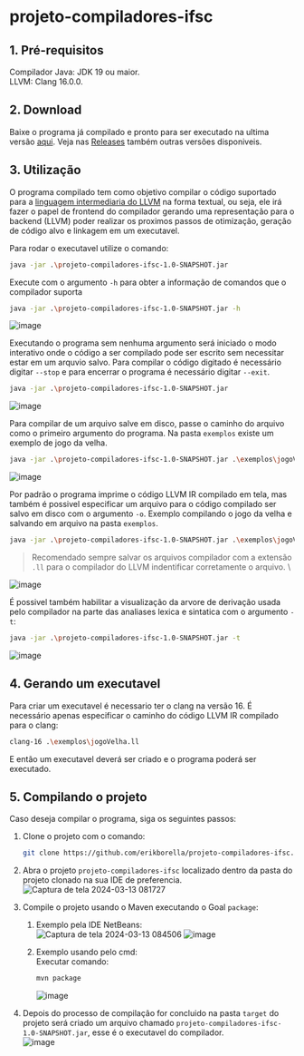 # projeto-compiladores-ifsc

## 1. Pré-requisitos

Compilador Java: JDK 19 ou maior. \
LLVM: Clang 16.0.0.

## 2. Download
Baixe o programa já compilado e pronto para ser executado na ultima versão [aqui](https://github.com/erikborella/projeto-compiladores-ifsc/releases/download/0.1.0-alpha/projeto-compiladores-ifsc_0.1.0-alpha.zip). Veja nas [Releases](https://github.com/erikborella/projeto-compiladores-ifsc/releases) também outras versões disponiveis.

## 3. Utilização

O programa compilado tem como objetivo compilar o código suportado para a [linguagem intermediaria do LLVM](https://llvm.org/docs/LangRef.html) na forma textual, ou seja, ele irá fazer o papel de frontend do compilador gerando uma representação para o backend (LLVM) poder realizar os proximos passos de otimização, geração de código alvo e linkagem em um executavel.

Para rodar o executavel utilize o comando:
```sh
java -jar .\projeto-compiladores-ifsc-1.0-SNAPSHOT.jar
```

Execute com o argumento `-h` para obter a informação de comandos que o compilador suporta
```sh
java -jar .\projeto-compiladores-ifsc-1.0-SNAPSHOT.jar -h
```
![image](https://github.com/erikborella/projeto-compiladores-ifsc/assets/27148919/bf293a78-fc73-4f90-80f6-94915400ed2e)

Executando o programa sem nenhuma argumento será iniciado o modo interativo onde o código a ser compilado pode ser escrito sem necessitar estar em um arquvio salvo. Para compilar o código digitado é necessário digitar `--stop` e para encerrar o programa é necessário digitar `--exit`.
```sh
java -jar .\projeto-compiladores-ifsc-1.0-SNAPSHOT.jar
```
![image](https://github.com/erikborella/projeto-compiladores-ifsc/assets/27148919/b077d1c2-1a71-4102-80d1-6224c8af21e2)

Para compilar de um arquivo salve em disco, passe o caminho do arquivo como o primeiro argumento do programa. Na pasta `exemplos` existe um exemplo de jogo da velha.
```sh
java -jar .\projeto-compiladores-ifsc-1.0-SNAPSHOT.jar .\exemplos\jogoVelha.txt
```
![image](https://github.com/erikborella/projeto-compiladores-ifsc/assets/27148919/651166ac-d678-4504-9058-2235ec0224bf)

Por padrão o programa imprime o código LLVM IR compilado em tela, mas também é possivel especificar um arquivo para o código compilado ser salvo em disco com o argumento `-o`. Exemplo compilando o jogo da velha e salvando em arquivo na pasta `exemplos`.
```sh
java -jar .\projeto-compiladores-ifsc-1.0-SNAPSHOT.jar .\exemplos\jogoVelha.txt -o .\exemplos\jogoVelha.ll
```
> Recomendado sempre salvar os arquivos compilador com a extensão `.ll` para o compilador do LLVM indentificar corretamente o arquivo. \

![image](https://github.com/erikborella/projeto-compiladores-ifsc/assets/27148919/e8ff38ec-c224-4e55-ad82-cd4e40d8566a)

É possivel também habilitar a visualização da arvore de derivação usada pelo compilador na parte das analiases lexica e sintatica com o argumento `-t`:
```sh
java -jar .\projeto-compiladores-ifsc-1.0-SNAPSHOT.jar -t
```
![image](https://github.com/erikborella/projeto-compiladores-ifsc/assets/27148919/3a85eb1b-3411-47dd-a4f5-19ac171c6b11)

## 4. Gerando um executavel

Para criar um executavel é necessario ter o clang na versão 16.
É necessário apenas especificar o caminho do código LLVM IR compilado para o clang:
```sh
clang-16 .\exemplos\jogoVelha.ll
```
E então um executavel deverá ser criado e o programa poderá ser executado.

## 5. Compilando o projeto

Caso deseja compilar o programa, siga os seguintes passos:

1. Clone o projeto com o comando:
   ```sh
   git clone https://github.com/erikborella/projeto-compiladores-ifsc.git
   ```

2. Abra o projeto `projeto-compiladores-ifsc` localizado dentro da pasta do projeto clonado na sua IDE de preferencia. \
   ![Captura de tela 2024-03-13 081727](https://github.com/erikborella/projeto-compiladores-ifsc/assets/27148919/5bf5bc8a-3125-4f4f-8321-6047bb776989)

3. Compile o projeto usando o Maven executando o Goal `package`:
   1. Exemplo pela IDE NetBeans: \
      ![Captura de tela 2024-03-13 084506](https://github.com/erikborella/projeto-compiladores-ifsc/assets/27148919/ef122581-697c-4921-a11b-c38ab9c5291e)
      ![image](https://github.com/erikborella/projeto-compiladores-ifsc/assets/27148919/adbe513f-64b1-48dd-b0b7-456bf73bf59c)

   2. Exemplo usando pelo cmd: \
      Executar comando:
      ```sh
      mvn package
      ```
      ![image](https://github.com/erikborella/projeto-compiladores-ifsc/assets/27148919/f8bda813-3eab-495e-8240-bd22a23ab683)

4. Depois do processo de compilação for concluido na pasta `target` do projeto será criado um arquivo chamado `projeto-compiladores-ifsc-1.0-SNAPSHOT.jar`, esse é o executavel do compilador. \
   ![image](https://github.com/erikborella/projeto-compiladores-ifsc/assets/27148919/8e270162-fa49-4c0c-8647-3a1642c478f5)
